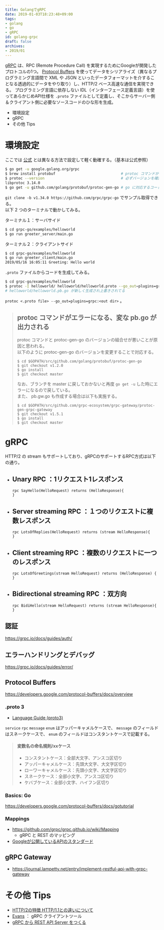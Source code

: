 ```yaml
---
title: GolangでgRPC
date: 2019-01-03T18:23:48+09:00
tags:
- golang
- go
- gRPC
id: golang-grpc
draft: false
archives:
- 2019/01
---
```


[gRPC](https://grpc.io/) は、RPC (Remote Procedure Call) を実現するためにGoogleが開発したプロトコルの1つ。
[Protocol Buffers](https://developers.google.com/protocol-buffers) を使ってデータをシリアライズ（異なるプログラミング言語間で XML や JSON といったデータフォーマットを介することなる透過的にデータをやり取り）し、HTTP/2 ベース高速な通信を実現できる。
プログラミング言語に依存しない IDL（インターフェース定義言語）を使ってあらかじめAPI仕様を `.proto` ファイルとして定義し、そこからサーバー側＆クライアント側に必要なソースコードのひな形を生成。

- 環境設定
- gRPC
- その他 Tips

<!-- more -->

# 環境設定

ここでは [公式](https://grpc.io/docs/quickstart/go/) とは異なる方法で設定して軽く動確する。（基本は公式参照）

``` bash
$ go get -u google.golang.org/grpc
$ brew install protobuf                              # protoc コマンドが入る（ここが公式とは異なる）
$ protoc --version                                   # 必ずバージョンを確認する
libprotoc 3.14.0
$ go get -u github.com/golang/protobuf/protoc-gen-go # go に対応するコードを出力するためのプラグイン
```

`git clone -b v1.34.0 https://github.com/grpc/grpc-go` でサンプル取得できる。  
以下 2 つのターミナルで動かしてみる。

ターミナル１：サーバサイド
``` bash
$ cd grpc-go/examples/helloworld
$ go run greeter_server/main.go
```

ターミナル２：クライアントサイド
``` bash
$ cd grpc-go/examples/helloworld
$ go run greeter_client/main.go
2019/05/16 16:05:11 Greeting: Hello world
```

`.proto` ファイルからコードを生成してみる。

``` bash
$ cd grpc-go/examples/helloworld
$ protoc -I helloworld/ helloworld/helloworld.proto --go_out=plugins=grpc:helloworld
# helloworld/helloworld.pb.go が新しく生成され上書きされてる
```

`protoc <.proto file> --go_out=plugins=grpc:<out dir>` 。

>## protoc コマンドがエラーになる、変な pb.go が出力される
>protoc コマンドと protoc-gen-go のバージョンの組合せが悪いことが原因と思われる。  
>以下のように protoc-gen-go のバージョンを変更することで対応する。  
>```
>$ cd $GOPATH/src/github.com/golang/protobuf/protoc-gen-go
>$ git checkout v1.2.0
>$ go install
>$ git checkout master
>```
>なお、ブランチを master に戻しておかないと再度 `go get -u` した時にエラーになるので戻している。  
>また、 pb.gw.go も作成する場合は以下も実施する。
>```
>$ cd $GOPATH/src/github.com/grpc-ecosystem/grpc-gateway/protoc-gen-grpc-gateway
>$ git checkout v1.5.1
>$ go install
>$ git checkout master
>```

# gRPC

HTTP/2 の stream もサポートしており、gRPCのサポートするRPC方式は以下の通り。

- Unary RPC ：1リクエスト1レスポンス
    - 
    ```
    rpc SayHello(HelloRequest) returns (HelloResponse){
    }
    ```
- Server streaming RPC ：１つのリクエストに複数レスポンス
    - 
    ```
    rpc LotsOfReplies(HelloRequest) returns (stream HelloResponse){
    }
    ```
- Client streaming RPC ：複数のリクエストに一つのレスポンス
    - 
    ```
    rpc LotsOfGreetings(stream HelloRequest) returns (HelloResponse) {
    }
    ```
- Bidirectional streaming RPC ：双方向
    - 
    ```
    rpc BidiHello(stream HelloRequest) returns (stream HelloResponse){
    }
    ```

## 認証

https://grpc.io/docs/guides/auth/

## エラーハンドリングとデバッグ

https://grpc.io/docs/guides/error/

## Protocol Buffers

https://developers.google.com/protocol-buffers/docs/overview

### .proto 3

- [Language Guide (proto3)](https://developers.google.com/protocol-buffers/docs/proto3)

`service` `rpc` `message` `enum` はアッパーキャメルケースで、 `message` のフィールドはスネークケースで、 `enum` のフィールドはコンスタントケースで記載する。

> #### 変数名の命名規則/xxケース
> - コンスタントケース：全部大文字、アンスコ区切り
> - アッパーキャメルケース：先頭大文字、大文字区切り
> - ローワーキャメルケース：先頭小文字、大文字区切り
> - スネークケース：全部小文字、アンスコ区切り
> - ケバブケース：全部小文字、ハイフン区切り

### Basics: Go

https://developers.google.com/protocol-buffers/docs/gotutorial

### Mappings

- https://github.com/grpc/grpc.github.io/wiki/Mapping
    - gRPC と REST のマッピング
- [Googleが公開しているAPIのスタンダード](https://cloud.google.com/apis/design/standard_methods)

## gRPC Gateway

- https://journal.lampetty.net/entry/implement-restful-api-with-grpc-gateway

# その他 Tips

- [HTTP/2の特徴 HTTP/1.1との違いについて](https://blog.redbox.ne.jp/http2-cdn.html)
- [Evans](https://github.com/ktr0731/evans) ： gRPC クライアントツール
- [gRPC から REST API Server をつくる](https://fisproject.jp/2018/09/translates-grpc-into-rest-json-api-with-go/)